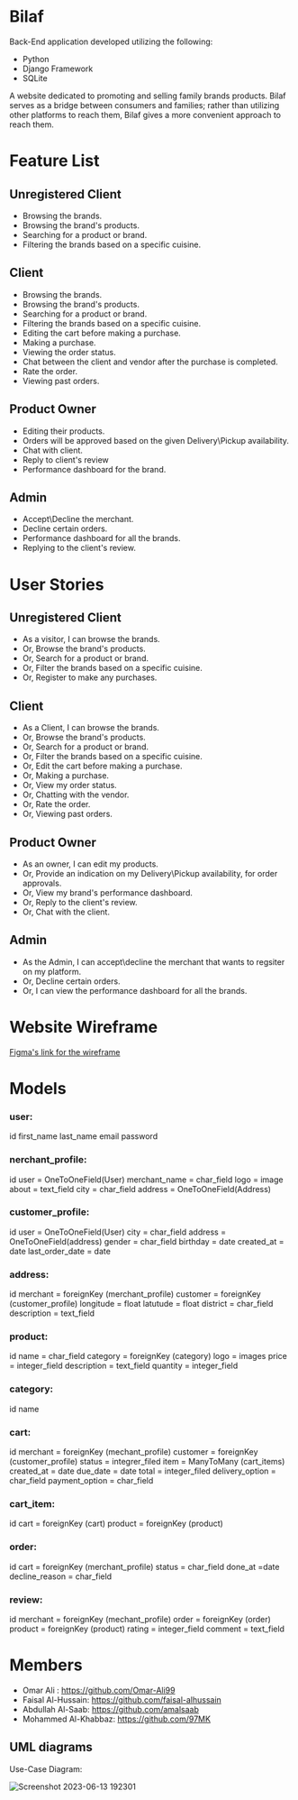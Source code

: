# Bilaf

Back-End application developed utilizing the following: 
- Python
- Django Framework
- SQLite

A website dedicated to promoting and selling family brands products. Bilaf serves as a bridge between consumers and families; rather than utilizing other platforms to reach them, Bilaf gives a more convenient approach to reach them. 



# Feature List
## Unregistered Client
- Browsing the brands.
- Browsing the brand's products.
- Searching for a product or brand.
- Filtering the brands based on a specific cuisine.
## Client 
- Browsing the brands.
- Browsing the brand's products.
- Searching for a product or brand.
- Filtering the brands based on a specific cuisine.
- Editing the cart before making a purchase.
- Making a purchase.
- Viewing the order status.
- Chat between the client and vendor after the purchase is completed.
- Rate the order.
- Viewing past orders.
## Product Owner
- Editing their products.
- Orders will be approved based on the given Delivery\Pickup availability. 
- Chat with client.
- Reply to client's review
- Performance dashboard for the brand.
## Admin
- Accept\Decline the merchant.
- Decline certain orders.
- Performance dashboard for all the brands.
- Replying to the client's review.

# User Stories
## Unregistered Client
- As a visitor, I can browse the brands.
- Or, Browse the brand's products.
- Or, Search for a product or brand.
- Or, Filter the brands based on a specific cuisine.
- Or, Register to make any purchases.
## Client
- As a Client, I can browse the brands.
- Or, Browse the brand's products.
- Or, Search for a product or brand.
- Or, Filter the brands based on a specific cuisine.
- Or, Edit the cart before making a purchase.
- Or, Making a purchase.
- Or, View my order status.
- Or, Chatting with the vendor.
- Or, Rate the order.
- Or, Viewing past orders.
## Product Owner
- As an owner, I can edit my products.
- Or, Provide an indication on my Delivery\Pickup availability, for order approvals.
- Or, View my brand's performance dashboard.
- Or, Reply to the client's review.
- Or, Chat with the client.
## Admin
- As the Admin, I can accept\decline the merchant that wants to regsiter on my platform.
- Or, Decline certain orders.
- Or, I can view the performance dashboard for all the brands.
# Website Wireframe
[Figma's link for the wireframe](https://www.figma.com/file/Pyn0ZtL60KFQpZrYi6JKpK/Bilaf?type=design&node-id=0-1&t=6D7QYlY7L2egdGfx-0)

# Models 
### user:
id
first_name
last_name
email
password

### nerchant_profile:
id
user =  OneToOneField(User)
merchant_name = char_field
logo = image
about = text_field
city = char_field
address = OneToOneField(Address)

### customer_profile:
id
user =  OneToOneField(User)
city = char_field
address = OneToOneField(address)
gender = char_field
birthday = date
created_at = date
last_order_date = date

### address:
id
merchant = foreignKey (merchant_profile)
customer = foreignKey (customer_profile)
longitude = float
latutude = float 
district = char_field
description = text_field

### product:
id
name = char_field
category = foreignKey (category)
logo = images
price = integer_field
description = text_field
quantity = integer_field

### category:
id
name

### cart: 
id
merchant = foreignKey (mechant_profile)
customer = foreignKey (customer_profile)
status =  integrer_filed
item = ManyToMany (cart_items)
created_at = date
due_date = date
total = integer_filed
delivery_option = char_field
payment_option = char_field

### cart_item:
id
cart = foreignKey (cart)
product = foreignKey (product)

### order:
id
cart = foreignKey (merchant_profile)
status = char_field
done_at =date
decline_reason = char_field 

### review:
id
merchant = foreignKey (mechant_profile)
order = foreignKey (order)
product = foreignKey (product)
rating = integer_field
comment = text_field

 

# Members

- Omar Ali : https://github.com/Omar-Ali99
- Faisal Al-Hussain: https://github.com/faisal-alhussain
- Abdullah Al-Saab: https://github.com/amalsaab
- Mohammed Al-Khabbaz: https://github.com/97MK


## UML diagrams

 Use-Case Diagram:
 
 ![Screenshot 2023-06-13 192301](https://github.com/Omar-Ali99/Bilaf/assets/101348008/cce4d69c-a594-457d-9522-440ac65eb55f)


